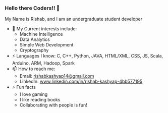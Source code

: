 ### Hello there Coders!! 👋

My Name is Rishab, and I am an undergraduate student developer


-  🔭 My Current interests include:
    + Machine Intelligence
    + Data Analytics
    + Simple Web Development
    + Cryptography
- ⚡ Languages I know:
   C, C++, Python, JAVA, HTML/XML, CSS, JS, Scala, Arduino, ARM, Hadoop, Spark 
- 📫 How to reach me:
  + Email: rishabkashyap14@gmail.com
  + LinkedIn: www.linkedin.com/in/rishab-kashyap-4bb577195  
- ⚡ Fun facts
  + I love gaming
  + I like reading books
  + Collaborating with people is fun!
